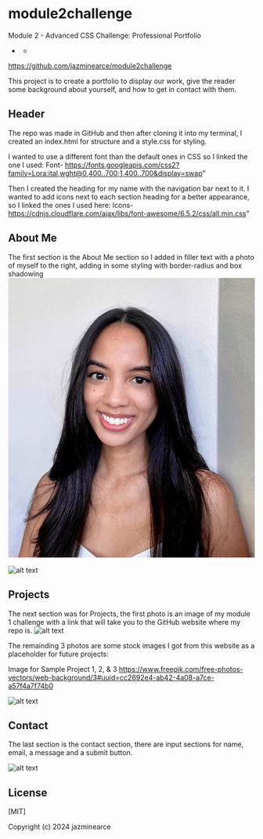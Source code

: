 # module2challenge

Module 2 - Advanced CSS Challenge: Professional Portfolio

* * 

https://github.com/jazminearce/module2challenge



This project is to create a portfolio to display our work, give the reader some background about yourself, and how to get in contact with them.

## Header

The repo was made in GitHub and then after cloning it into my terminal, I created an index.html for structure and a style.css for styling.

I wanted to use a different font than the default ones in CSS so I linked the one I used:
 Font-
 https://fonts.googleapis.com/css2?family=Lora:ital,wght@0,400..700;1,400..700&display=swap"

Then I created the heading for my name with the navigation bar next to it. I wanted to add icons next to each section heading for a better appearance, so I linked the ones I used here:
Icons-
https://cdnjs.cloudflare.com/ajax/libs/font-awesome/6.5.2/css/all.min.css"

## About Me

The first section is the About Me section so I added in filler text with a photo of myself to the right, adding in some styling with border-radius and box shadowing
![alt text](assets/images/IMG_9515.JPG)

![alt text](assets/images/aboutme.png)


## Projects

The next section was for Projects, the first photo is an image of my module 1 challenge with a link that will take you to the 
GitHub website where my repo is.
![alt text](assets/images/edited1.png)

The remainding 3 photos are some stock images I got from this website as a placeholder for future projects:

Image for Sample Project 1, 2, & 3
https://www.freepik.com/free-photos-vectors/web-background/3#uuid=cc2692e4-ab42-4a08-a7ce-a57f4a7f74b0

![alt text](assets/images/projects.png)

## Contact

The last section is the contact section, there are input sections for name, email, a message and a submit button.

![alt text](assets/images/contact.png)
## License

[MIT]

Copyright (c) 2024 jazminearce
